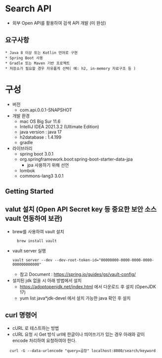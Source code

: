 # Search API
  * 외부 Open API를 활용하여 검색 API 개발 (미 완성)
  ## 요구사항
    * Java 8 이상 또는 Kotlin 언어로 구현
    * Spring Boot 사용
    * Gradle 또는 Maven 기반 프로젝트
    * 저장소가 필요할 경우 자유롭게 선택( 예: h2, in-memory 자료구조 등 )

# 구성
  * 버전
    * com.api.0.0.1-SNAPSHOT
  * 개발 환경
    * mac OS Big Sur 11.6
    * IntelliJ IDEA 2021.3.2 (Ultimate Edition)
    * java version : java 17
    * h2database : 1.4.199
    * gradle
  * 라이브러리
    * spring boot 3.0.1
    * org.springframework.boot:spring-boot-starter-data-jpa
        * jpa 사용하기 위해 선언
    * lombok
    * commons-lang3 3.0.1



## Getting Started
 ## valut 설치 (Open API Secret key 등 중요한 보안 소스 vault 연동하여 보관)
  * brew를 사용하여 vault 설치
    ``` 
      brew install vault 
    ```
  * vault server 실행
    ```
    vault server --dev --dev-root-token-id="00000000-0000-0000-0000-000000000000"
    ```
      * 참고 Document : https://spring.io/guides/gs/vault-config/
  * 설치된 jdk 없을 시 아래 방법에서 설치
    * https://adoptopenjdk.net/index.html 에서 다운로드 후 설치 (OpenJDK 17)
    * yum list java*jdk-devel 에서 설치 가능한 java 확인 후 설치

 ## curl 명령어
  * cURL 로 테스트하는 방법
  * cURL 요청 시 Get 방식 url에 한글이나 띄어쓰기가 있는 경우 아래와 같이 encode 처리하여 요청하여야 한다.
  ```
    curl -G --data-urlencode "query=곱창" localhost:8080/search/keyword
  ```

